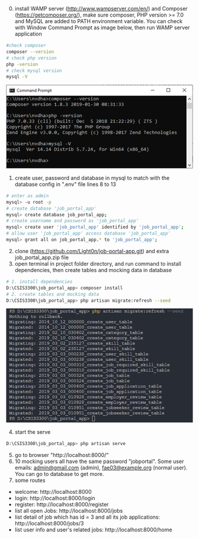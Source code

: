 0. install WAMP server (http://www.wampserver.com/en/) and Composer (https://getcomposer.org/), make sure composer, PHP version >= 7.0 and MySQL are added to PATH environment variable. You can check with Window Command Prompt as image below, then run WAMP server application
```bash
#check composer
composer --version
# check php version 
php -version
# check mysql version
mysql -V
```
![alt text](https://github.com/Light0n/job-portal-app/blob/master/readme-imgs/php-mysql-composer-in-PATH-environment.PNG?raw=true)

1. create user, password and database in mysql to match with the database config in ".env" file lines 8 to 13
```bash
# enter as admin
mysql> -u root -p
# create database 'job_portal_app'
mysql> create database job_portal_app;
# create username and password as 'job_portal_app'
mysql> create user 'job_portal_app' identified by 'job_portal_app';
# allow user 'job_portal_app' access database 'job_portal_app'
mysql> grant all on job_portal_app.* to 'job_portal_app';
```
2. clone (https://github.com/Light0n/job-portal-app.git) and extra job_portal_app.zip file
3. open terminal in project folder directory, and run command to install dependencies, then create tables and mocking data in database
```bash
# 1. install dependencies
D:\CSIS3300\job_portal_app> composer install
# 2. create tables and mocking data 
D:\CSIS3300\job_portal_app> php artisan migrate:refresh --seed
```

![alt text](https://github.com/Light0n/job-portal-app/blob/master/readme-imgs/innitialize-database.PNG?raw=true)

4. start the serve
```bash
D:\CSIS3300\job_portal_app> php artisan serve
```
5. go to browser "http://localhost:8000/"
6. 10 mocking users all have the same password "jobportal". Some user emails: admin@gmail.com (admin), fae03@example.org (normal user). You can go to database to get more.
7. some routes
  - welcome: http://localhost:8000
  - login: http://localhost:8000/login
  - register: http://localhost:8000/register
  - list all open Jobs: http://localhost:8000/jobs
  - list detail of job which has id = 3 and all its job applications: http://localhost:8000/jobs/3
  - list user info and user's related jobs: http://localhost:8000/home

